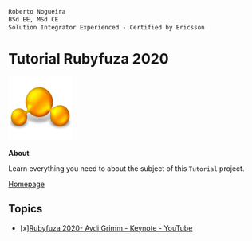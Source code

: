 ```
Roberto Nogueira  
BSd EE, MSd CE
Solution Integrator Experienced - Certified by Ericsson
```
# Tutorial Rubyfuza 2020

![tutorial image](images/tutorial.png)

**About**

Learn everything you need to about the subject of this `Tutorial` project.

[Homepage](https://tutorial.com)

## Topics

* [x][Rubyfuza 2020- Avdi Grimm - Keynote - YouTube](https://www.youtube.com/watch?v=qeMn4lZlxPE&list=PLI113oIao_x4Y3CxTJ1pntEcdVyHHVaVt)

